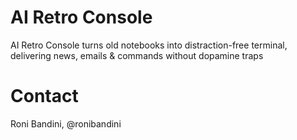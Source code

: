# AI Retro Console
AI Retro Console turns old notebooks into distraction-free terminal, delivering news, emails & commands without dopamine traps

# Contact
Roni Bandini, @ronibandini

